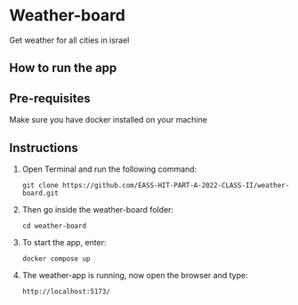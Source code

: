 # Weather-board
Get weather for all cities in israel

## How to run the app
## Pre-requisites

Make sure you have docker installed on your machine

## Instructions 
1. Open Terminal and run the following command:
   ```
   git clone https://github.com/EASS-HIT-PART-A-2022-CLASS-II/weather-board.git
   ```
   
2. Then go inside the weather-board folder:
   ```
   cd weather-board
   ```
   
3. To start the app, enter:
   ```
   docker compose up
   ```
4. The weather-app is running, now open the browser and type:
   ```
   http://localhost:5173/
   ```
